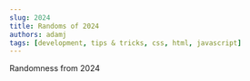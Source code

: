 ```yaml
---
slug: 2024
title: Randoms of 2024
authors: adamj
tags: [development, tips & tricks, css, html, javascript]
---
```


Randomness from 2024

<!-- truncate -->
